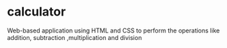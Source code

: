 # calculator
Web-based application using HTML and CSS to perform the operations like addition, subtraction ,multiplication and division

